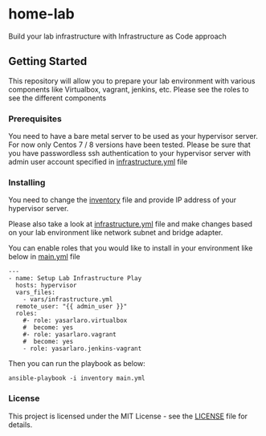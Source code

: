 # home-lab

Build your lab infrastructure with Infrastructure as Code approach

## Getting Started

This repository will allow you to prepare your lab environment with various components like Virtualbox, vagrant, jenkins, etc. Please see the roles to see the different components

### Prerequisites

You need to have a bare metal server to be used as your hypervisor server. For now only Centos 7 / 8 versions have been tested.
Please be sure that you have passwordless ssh authentication to your hypervisor server with admin user account specified in [infrastructure.yml](vars/infrastructure.yml) file

### Installing

You need to change the [inventory](inventory) file and provide IP address of your hypervisor server.

Please also take a look at [infrastructure.yml](vars/infrastructure.yml) file and make changes based on your lab environment like network subnet and bridge adapter.

You can enable roles that you would like to install in your environment like below in [main.yml](main.yml) file

```
---
- name: Setup Lab Infrastructure Play
  hosts: hypervisor
  vars_files:
    - vars/infrastructure.yml
  remote_user: "{{ admin_user }}"
  roles:
    #- role: yasarlaro.virtualbox
    #  become: yes
    #- role: yasarlaro.vagrant
    #  become: yes
    - role: yasarlaro.jenkins-vagrant
```

Then you can run the playbook as below:

```
ansible-playbook -i inventory main.yml
```
### License
This project is licensed under the MIT License - see the [LICENSE](LICENSE) file for details.